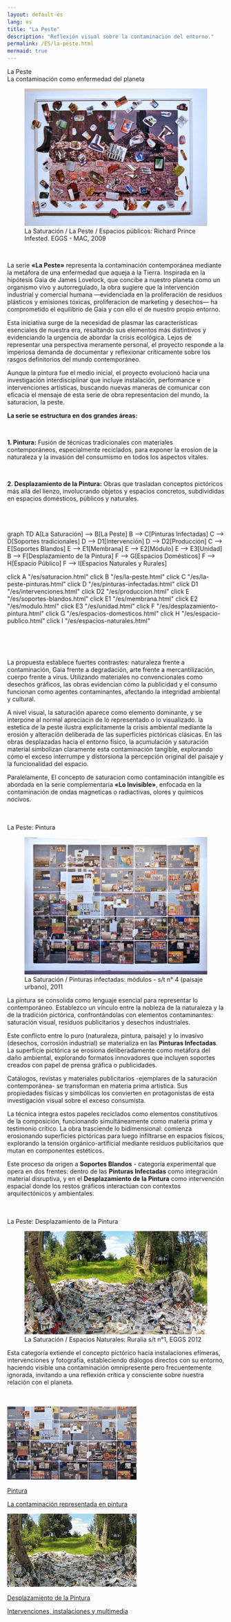 ```yaml
---
layout: default-es  
lang: es  
title: "La Peste"  
description: "Reflexión visual sobre la contaminación del entorno."  
permalink: /ES/la-peste.html  
mermaid: true  
---
```


<div class="titulo">La Peste</div>
<div class="subtitulo">La contaminación como enfermedad del planeta</div>

<figure class="imagen-con-caption">
  <img src="/assets/img/la-peste---intro01.jpg" alt="Intervención artística en espacio público" loading="lazy">
  <figcaption>La Saturación / La Peste / Espacios públicos: Richard Prince Infested. EGGS - MAC, 2009</figcaption>
</figure>


<br>
<div class="parrafo">
<p> La serie <strong>«La Peste»</strong> representa la contaminación contemporánea mediante la metáfora de una enfermedad que aqueja a la Tierra. Inspirada en la hipótesis Gaia de James Lovelock, que concibe a nuestro planeta como un organismo vivo y autorregulado, la obra sugiere que la intervención industrial y comercial humana —evidenciada en la proliferación de residuos plásticos y emisiones tóxicas, proliferacion de marketing y desechos— ha comprometido el equilibrio de Gaia y con ello el de nuestro propio entorno.</p>
  <p>
    Esta iniciativa surge de la necesidad de plasmar las características esenciales de nuestra era, resaltando sus elementos más distintivos y evidenciando la urgencia de abordar la crisis ecológica. Lejos de representar una perspectiva meramente personal, el proyecto responde a la imperiosa demanda de documentar y reflexionar críticamente sobre los rasgos definitorios del mundo contemporáneo. </p>
  <p>
    Aunque la pintura fue el medio inicial, el proyecto evolucionó hacia una investigación interdisciplinar que incluye instalación, performance e intervenciones artísticas, buscando nuevas maneras de comunicar con eficacia el mensaje de esta serie de obra representacion del mundo, la saturacion, la peste.
  </p>
</div>

<div class="parrafo">
  <p><strong>La serie se estructura en dos grandes áreas:</strong></p>
  <br>
  <p><strong>1. Pintura:</strong> Fusión de técnicas tradicionales con materiales contemporáneos, especialmente reciclados, para exponer la erosion de la naturaleza y la invasión del consumismo en todos los aspectos vitales.</p><br>

  <p><strong>2. Desplazamiento de la Pintura:</strong> Obras que trasladan conceptos pictóricos más allá del lienzo, involucrando objetos y espacios concretos, subdivididas en espacios domésticos, públicos y naturales.</p>
</div>
<br><br><br>

<div class="mermaid">
graph TD
  A[La Saturación] --> B[La Peste]
  B --> C[Pinturas Infectadas]
  C --> D[Soportes tradicionales]
  D --> D1[Intervención]
  D --> D2[Producción]
  C --> E[Soportes Blandos]
  E --> E1[Membrana]
  E --> E2[Módulo]
  E --> E3[Unidad]
  B --> F[Desplazamiento de la Pintura]
  F --> G[Espacios Domésticos]
  F --> H[Espacio Público]
  F --> I[Espacios Naturales y Rurales]

  click A "/es/saturacion.html"
  click B "/es/la-peste.html"
  click C "/es/la-peste-pinturas.html"
  click D "/es/pinturas-infectadas.html"
  click D1 "/es/intervenciones.html"
  click D2 "/es/produccion.html"
  click E "/es/soportes-blandos.html"
  click E1 "/es/membrana.html"
  click E2 "/es/modulo.html"
  click E3 "/es/unidad.html"
  click F "/es/desplazamiento-pintura.html"
  click G "/es/espacios-domesticos.html"
  click H "/es/espacio-publico.html"
  click I "/es/espacios-naturales.html"
</div>
<br><br><br>

<div class="parrafo">
  <p>
    La propuesta establece fuertes contrastes: naturaleza frente a contaminación, Gaia frente a degradación, arte frente a mercantilización, cuerpo frente a virus. Utilizando materiales no convencionales como desechos gráficos, las obras evidencian cómo la publicidad y el consumo funcionan como agentes contaminantes, afectando la integridad ambiental y cultural.
  </p>

  <p>
    A nivel visual, la saturación aparece como elemento dominante, y se interpone al normal apreciacin de lo representado o lo visualizado. la estetica de la peste ilustra explícitamente la crisis ambiental mediante la erosión y alteración deliberada de las superficies pictóricas clásicas. En las obras desplazadas hacia el entorno físico, la acumulación y saturación material simbolizan claramente esta contaminación tangible, explorando cómo el exceso interrumpe y distorsiona la percepción original del paisaje y la funcionalidad del espacio.
  </p>
  <p>
    Paralelamente, El concepto de saturacion como contaminación intangible es abordada en la serie complementaria <strong>«Lo Invisible»</strong>, enfocada en la contaminación  de ondas magneticas o radiactivas, olores y químicos nocivos.
  </p>
</div>
<br><br>
<div class="subtitulo">La Peste: Pintura</div>

<figure class="imagen-con-caption">
  <img src="/assets/img/la-peste-pintura-s-blando-mod-04.jpg" alt="Pintura sobre contaminación ambiental" loading="lazy">
  <figcaption>La Saturación / Pinturas infectadas: módulos - s/t n° 4 (paisaje urbano), 2011</figcaption>
</figure>

<div class="parrafo"> 
  <p>
    La pintura se consolida como lenguaje esencial para representar lo contemporáneo. Establezco un vínculo entre la nobleza de la naturaleza y la de la tradición pictórica, confrontándolas con elementos contaminantes: saturación visual, residuos publicitarios y desechos industriales.</p> 
  <p>
    Este conflicto entre lo puro (naturaleza, pintura, paisaje) y lo invasivo (desechos, corrosión industrial) se materializa en las <strong>Pinturas Infectadas</strong>. La superficie pictórica se erosiona deliberadamente como metáfora del daño ambiental, explorando formatos innovadores que incluyen soportes creados con papel de prensa gráfica o publicidades.</p> 
  <p>
      Catálogos, revistas y materiales publicitarios -ejemplares de la saturación contemporánea- se transforman en materia prima artística. Sus propiedades físicas y simbólicas los convierten en protagonistas de esta investigación visual sobre el exceso consumista.</p> 
<p> 
  La técnica integra estos papeles reciclados como elementos constitutivos de la composición, funcionando simultáneamente como materia prima y testimonio crítico. La obra trasciende lo bidimensional: comienza erosionando superficies pictóricas para luego infiltrarse en espacios físicos, explorando la tensión orgánico-artificial mediante residuos publicitarios que mutan en componentes estéticos.</p> 
  <p>
    Este proceso da origen a <strong>Soportes Blandos</strong> - categoría experimental que opera en dos frentes: dentro de las <strong>Pinturas Infectadas</strong> como integración material disruptiva, y en el <strong>Desplazamiento de la Pintura</strong> como intervención espacial donde los restos gráficos interactúan con contextos arquitectónicos y ambientales.</p> </div>
    <br><br>
<div class="subtitulo">La Peste: Desplazamiento de la Pintura</div>

<figure class="imagen-con-caption">
  <img src="/assets/img/la-peste-desp-espacio-rural-ruralias01.jpg" alt="Intervención artística en espacios naturales" loading="lazy">
  <figcaption>La Saturación / Espacios Naturales: Ruralia s/t n°1, EGGS 2012</figcaption>
</figure>
<div class="parrafo">
  <p>
    Esta categoría extiende el concepto pictórico hacia instalaciones efímeras, intervenciones y fotografía, estableciendo diálogos directos con su entorno, haciendo visible una contaminación omnipresente pero frecuentemente ignorada, invitando a una reflexión crítica y consciente sobre nuestra relación con el planeta.
  </p>
</div>
<br><br>

<div class="button-container">
  <a href="/ES/peste-pintura.html" class="fancy-button">
    <div class="button-content">
      <img src="/assets/img/boton-la-peste-pintura.gif" alt="La Peste en Pintura">
      <p class="title">Pintura</p>
      <p class="subtitle">La contaminación representada en pintura</p>
    </div>
  </a>

  <a href="/contaminacion-sonora.html" class="fancy-button">
    <div class="button-content">
      <img src="/assets/img/boton-la-peste-desplazamiento.gif" alt="Desplazamiento de la Pintura">
      <p class="title">Desplazamiento de la Pintura</p>
      <p class="subtitle">Intervenciones, instalaciones y multimedia</p>
    </div>


